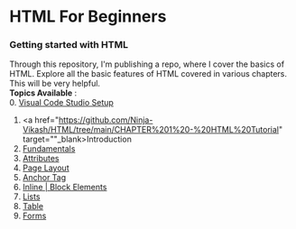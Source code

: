 # HTML For Beginners
### Getting started with HTML

Through this repository, I'm publishing a repo, where I cover the basics of HTML. Explore all the basic features of HTML covered in various chapters. This will be very helpful. <br>
<b>Topics Available</b> : <br>
0. <a href="https://github.com/Ninja-Vikash/HTML/tree/main/CHAPTER%200%20-%20Installation" target="_blank">Visual Code Studio Setup</a>
1. <a href="https://github.com/Ninja-Vikash/HTML/tree/main/CHAPTER%201%20-%20HTML%20Tutorial" target=""_blank>Introduction</a>
2. <a href="https://github.com/Ninja-Vikash/HTML/tree/main/CHAPTER%202%20-%20HTML%20Fundamental" target="_blank">Fundamentals</a>
3. <a href="https://github.com/Ninja-Vikash/HTML/tree/main/CHAPTER%203%20-%20Attributes" target="_blank">Attributes</a>
4. <a href="https://github.com/Ninja-Vikash/HTML/tree/main/CHAPTER%204%20-%20Page%20Layout" target="_blank">Page Layout</a>
5. <a href="https://github.com/Ninja-Vikash/HTML/tree/main/CHAPTER%205%20-%20Anchor%20Tag" target="_blank">Anchor Tag</a>
6. <a href="https://github.com/Ninja-Vikash/HTML/tree/main/CHAPTER%206%20-%20Inline-block%20tags" target="_blank">Inline | Block Elements</a>
7. <a href="https://github.com/Ninja-Vikash/HTML/tree/main/CHAPTER%207%20-%20List%20in%20HTML" target="_blank">Lists</a>
8. <a href="https://github.com/Ninja-Vikash/HTML/tree/main/CHAPTER%208%20-%20Table%20in%20HTML" target="_blank">Table</a>
9. <a href="https://github.com/Ninja-Vikash/HTML/tree/main/CHAPTER%209%20-%20HTML%20Forms" target="_blank">Forms</a>
